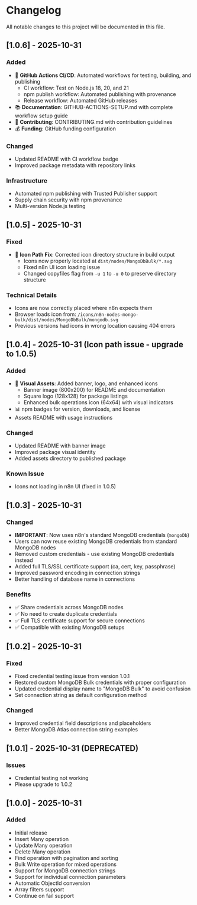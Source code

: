 # Changelog

All notable changes to this project will be documented in this file.

## [1.0.6] - 2025-10-31

### Added
- 🚀 **GitHub Actions CI/CD**: Automated workflows for testing, building, and publishing
  - CI workflow: Test on Node.js 18, 20, and 21
  - npm publish workflow: Automated publishing with provenance
  - Release workflow: Automated GitHub releases
- 📚 **Documentation**: GITHUB-ACTIONS-SETUP.md with complete workflow setup guide
- 🤝 **Contributing**: CONTRIBUTING.md with contribution guidelines
- 💰 **Funding**: GitHub funding configuration

### Changed
- Updated README with CI workflow badge
- Improved package metadata with repository links

### Infrastructure
- Automated npm publishing with Trusted Publisher support
- Supply chain security with npm provenance
- Multi-version Node.js testing

## [1.0.5] - 2025-10-31

### Fixed
- 🔧 **Icon Path Fix**: Corrected icon directory structure in build output
  - Icons now properly located at `dist/nodes/MongoDbBulk/*.svg`
  - Fixed n8n UI icon loading issue
  - Changed copyfiles flag from `-u 1` to `-u 0` to preserve directory structure

### Technical Details
- Icons are now correctly placed where n8n expects them
- Browser loads icon from: `/icons/n8n-nodes-mongo-bulk/dist/nodes/MongoDbBulk/mongodb.svg`
- Previous versions had icons in wrong location causing 404 errors

## [1.0.4] - 2025-10-31 (Icon path issue - upgrade to 1.0.5)

### Added
- 🎨 **Visual Assets**: Added banner, logo, and enhanced icons
  - Banner image (800x200) for README and documentation
  - Square logo (128x128) for package listings
  - Enhanced bulk operations icon (64x64) with visual indicators
- 📊 npm badges for version, downloads, and license
- Assets README with usage instructions

### Changed
- Updated README with banner image
- Improved package visual identity
- Added assets directory to published package

### Known Issue
- Icons not loading in n8n UI (fixed in 1.0.5)

## [1.0.3] - 2025-10-31

### Changed
- **IMPORTANT**: Now uses n8n's standard MongoDB credentials (`mongoDb`)
- Users can now reuse existing MongoDB credentials from standard MongoDB nodes
- Removed custom credentials - use existing MongoDB credentials instead
- Added full TLS/SSL certificate support (ca, cert, key, passphrase)
- Improved password encoding in connection strings
- Better handling of database name in connections

### Benefits
- ✅ Share credentials across MongoDB nodes
- ✅ No need to create duplicate credentials
- ✅ Full TLS certificate support for secure connections
- ✅ Compatible with existing MongoDB setups

## [1.0.2] - 2025-10-31

### Fixed
- Fixed credential testing issue from version 1.0.1
- Restored custom MongoDB Bulk credentials with proper configuration
- Updated credential display name to "MongoDB Bulk" to avoid confusion
- Set connection string as default configuration method

### Changed
- Improved credential field descriptions and placeholders
- Better MongoDB Atlas connection string examples

## [1.0.1] - 2025-10-31 (DEPRECATED)

### Issues
- Credential testing not working
- Please upgrade to 1.0.2

## [1.0.0] - 2025-10-31

### Added
- Initial release
- Insert Many operation
- Update Many operation
- Delete Many operation
- Find operation with pagination and sorting
- Bulk Write operation for mixed operations
- Support for MongoDB connection strings
- Support for individual connection parameters
- Automatic ObjectId conversion
- Array filters support
- Continue on fail support
